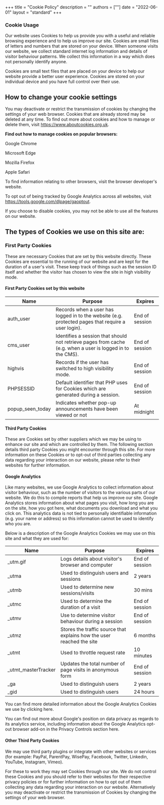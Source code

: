 +++
title = "Cookie Policy"
description = ""
authors = [""]
date = "2022-06-01"
layout = "standard"
+++

### Cookie Usage

Our website uses Cookies to help us provide you with a useful and reliable browsing experience and to help us improve our site. Cookies are small files of letters and numbers that are stored on your device. When someone visits our website, we collect standard internet log information and details of visitor behaviour patterns. We collect this information in a way which does not personally identify anyone.

Cookies are small text files that are placed on your device to help our website provide a better user experience. Cookies are stored on your individual device and you have full control over their use.

## How to change your cookie settings

You may deactivate or restrict the transmission of cookies by changing the settings of your web browser. Cookies that are already stored may be deleted at any time.
To find out more about cookies and how to manage or delete them, visit https://www.aboutcookies.org.uk.

**Find out how to manage cookies on popular browsers:**

Google Chrome

Microsoft Edge

Mozilla Firefox

Apple Safari

To find information relating to other browsers, visit the browser developer's website.

To opt out of being tracked by Google Analytics across all websites, visit https://tools.google.com/dlpage/gaoptout.

If you choose to disable cookies, you may not be able to use all the features on our website.

## The types of Cookies we use on this site are:

### First Party Cookies

These are necessary Cookies that are set by this website directly. These Cookies are essential to the running of our website and are kept for the duration of a user's visit. These keep track of things such as the session ID itself and whether the visitor has chosen to view the site in high visibility mode.

#### First Party Cookies set by this website

  Name | Purpose | Expires
  -----|-----|-----
auth_user | Records when a user has logged in to the website (e.g. protected pages that require a user login). | End of session
cms_user | Identifies a session that should not retrieve pages from cache (e.g. when a user is logged in to the CMS). | End of session
highvis | Records if the user has switched to high visibility mode. | End of session
PHPSESSID | Default identifier that PHP uses for Cookies which are generated during a session. | End of session
popup_seen_today | Indicates whether pop-up announcements have been viewed or not | At midnight

#### Third Party Cookies

These are Cookies set by other suppliers which we may be using to enhance our site and which are controlled by them. The following section details third party Cookies you might encounter through this site. For more information on these Cookies or to opt-out of third parties collecting any data regarding your interaction on our website, please refer to their websites for further information.

#### Google Analytics

Like many websites, we use Google Analytics to collect information about visitor behaviour, such as the number of visitors to the various parts of our website. We do this to compile reports that help us improve our site. Google Analytics stores information about what pages you visit, how long you are on the site, how you got here, what documents you download and what you click on. This analytics data is not tied to personally identifiable information (e.g. your name or address) so this information cannot be used to identify who you are.

Below is a description of the Google Analytics Cookies we may use on this site and what they are used for:

  Name | Purpose | Expires
  -----|-----|-----
    _utm.gif | Logs details about visitor's browser and computer | End of session
_utma | Used to distinguish users and sessions | 2 years
_utmb | Used to determine new sessions/visits | 30 mins
_utmc | Used to determine the duration of a visit | End of session
_utmv | Use to determine visitor behaviour during a session | End of session
_utmz | Stores the traffic source that explains how the user reached the site | 6 months
_utmt | Used to throttle request rate | 10 minutes
_utmt_masterTracker | Updates the total number of page visits in anonymous form | End of session
_ga | Used to distinguish users | 2 years
_gid | Used to distinguish users | 24 hours

You can find more detailed information about the Google Analytics Cookies we use by clicking here.

You can find out more about Google's position on data privacy as regards to its analytics service, including information about the Google Analytics opt-out browser add-on in the Privacy Controls section here.

#### Other Third Party Cookies

We may use third party plugins or integrate with other websites or services (for example: PayPal, ParentPay, WisePay, Facebook, Twitter, Linkedin, YouTube, Instagram, Vimeo).

For these to work they may set Cookies through our site. We do not control these Cookies and you should refer to their websites for their respective privacy policies or for further information on how to opt out of them collecting any data regarding your interaction on our website. Alternatively you may deactivate or restrict the transmission of Cookies by changing the settings of your web browser.